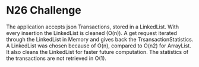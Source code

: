 # N26 Challenge

The application accepts json Transactions, stored in a LinkedList.
With every insertion the LinkedList is cleaned (O(n)).
A get request iterated through the LinkedList in Memory and gives back the TrsansactionStatistics.
A LinkedList was chosen because of O(n), compared to O(n2) for ArrayList.
It also cleans the LinkedList for faster future computation.
The statistics of the transactions are not retrieved in O(1).

